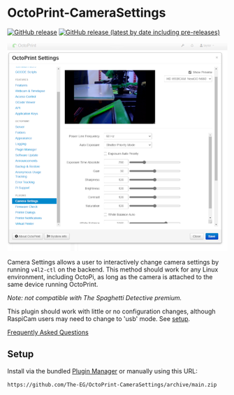 # OctoPrint-CameraSettings
[![GitHub release](https://img.shields.io/github/v/release/The-EG/OctoPrint-CameraSettings)](https://github.com/The-EG/OctoPrint-CameraSettings/releases/latest) [![GitHub release (latest by date including pre-releases)](https://img.shields.io/github/v/release/The-EG/OctoPrint-CameraSettings?include_prereleases&label=pre-release)](https://github.com/The-EG/OctoPrint-CameraSettings/releases)

![camerasettings](camerasettings.png)

Camera Settings allows a user to interactively change camera settings by running `v4l2-ctl` on the backend. This method should work for any Linux environment, including OctoPi, as long as the camera is attached to the same device running OctoPrint.

*Note: not compatible with The Spaghetti Detective premium.*

This plugin should work with little or no configuration changes, although RaspiCam users may need to change to 'usb' mode. See [setup](docs/setup.md).

[Frequently Asked Questions](docs/faq.md)

## Setup

Install via the bundled [Plugin Manager](https://docs.octoprint.org/en/master/bundledplugins/pluginmanager.html)
or manually using this URL:

    https://github.com/The-EG/OctoPrint-CameraSettings/archive/main.zip

